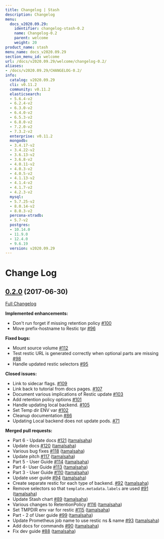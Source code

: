 ```yaml
---
title: Changelog | Stash
description: Changelog
menu:
  docs_v2020.09.29:
    identifier: changelog-stash-0.2
    name: Changelog-0.2
    parent: welcome
    weight: 20
product_name: stash
menu_name: docs_v2020.09.29
section_menu_id: welcome
url: /docs/v2020.09.29/welcome/changelog-0.2/
aliases:
- /docs/v2020.09.29/CHANGELOG-0.2/
info:
  catalog: v2020.09.29
  cli: v0.11.2
  community: v0.11.2
  elasticsearch:
  - 5.6.4-v2
  - 6.2.4-v2
  - 6.3.0-v2
  - 6.4.0-v2
  - 6.5.3-v2
  - 6.8.0-v2
  - 7.2.0-v2
  - 7.3.2-v2
  enterprise: v0.11.2
  mongodb:
  - 3.4.17-v2
  - 3.4.22-v2
  - 3.6.13-v2
  - 3.6.8-v2
  - 4.0.11-v2
  - 4.0.3-v2
  - 4.0.5-v2
  - 4.1.13-v2
  - 4.1.4-v2
  - 4.1.7-v2
  - 4.2.3-v2
  mysql:
  - 5.7.25-v2
  - 8.0.14-v2
  - 8.0.3-v2
  percona-xtradb:
  - 5.7-v2
  postgres:
  - 10.14.0
  - 11.9.0
  - 12.4.0
  - 9.6.19
  version: v2020.09.29
---
```


# Change Log

## [0.2.0](https://github.com/appscode/stash/tree/0.2.0) (2017-06-30)
[Full Changelog](https://github.com/appscode/stash/compare/0.1.0...0.2.0)

**Implemented enhancements:**

- Don't run forget if missing retention policy [\#100](https://github.com/appscode/stash/issues/100)
- Move prefix-hostname to Restic tpr [\#96](https://github.com/appscode/stash/issues/96)

**Fixed bugs:**

- Mount source volume [\#112](https://github.com/appscode/stash/issues/112)
- Test restic URL is generated correctly when optional parts are missing [\#98](https://github.com/appscode/stash/issues/98)
- Handle updated restic selectors [\#95](https://github.com/appscode/stash/issues/95)

**Closed issues:**

- Link to sidecar flags. [\#109](https://github.com/appscode/stash/issues/109)
- Link back to tutorial from docs pages. [\#107](https://github.com/appscode/stash/issues/107)
- Document various implications of Restic update [\#103](https://github.com/appscode/stash/issues/103)
- Add retention policy options [\#101](https://github.com/appscode/stash/issues/101)
- Handle updating local backend. [\#105](https://github.com/appscode/stash/issues/105)
- Set Temp dir ENV var [\#102](https://github.com/appscode/stash/issues/102)
- Cleanup documentation [\#86](https://github.com/appscode/stash/issues/86)
- Updating Local backend does not update pods. [\#71](https://github.com/appscode/stash/issues/71)

**Merged pull requests:**

- Part 6 - Update docs [\#121](https://github.com/appscode/stash/pull/121) ([tamalsaha](https://github.com/tamalsaha))
- Update docs [\#120](https://github.com/appscode/stash/pull/120) ([tamalsaha](https://github.com/tamalsaha))
- Various bug fixes [\#118](https://github.com/appscode/stash/pull/118) ([tamalsaha](https://github.com/tamalsaha))
- Update pitch [\#117](https://github.com/appscode/stash/pull/117) ([tamalsaha](https://github.com/tamalsaha))
- Part 5 - User Guide [\#114](https://github.com/appscode/stash/pull/114) ([tamalsaha](https://github.com/tamalsaha))
- Part 4- User Guide [\#113](https://github.com/appscode/stash/pull/113) ([tamalsaha](https://github.com/tamalsaha))
- Part 3 - User Guide [\#110](https://github.com/appscode/stash/pull/110) ([tamalsaha](https://github.com/tamalsaha))
- Update user guide [\#94](https://github.com/appscode/stash/pull/94) ([tamalsaha](https://github.com/tamalsaha))
- Create separate restic for each type of backend. [\#92](https://github.com/appscode/stash/pull/92) ([tamalsaha](https://github.com/tamalsaha))
- Remove selectors so that `template.metadata.labels` are used [\#91](https://github.com/appscode/stash/pull/91) ([tamalsaha](https://github.com/tamalsaha))
- Update Stash chart [\#89](https://github.com/appscode/stash/pull/89) ([tamalsaha](https://github.com/tamalsaha))
- Various changes to RetentionPolicy	 [\#116](https://github.com/appscode/stash/pull/116) ([tamalsaha](https://github.com/tamalsaha))
- Set TMPDIR env var for restic [\#115](https://github.com/appscode/stash/pull/115) ([tamalsaha](https://github.com/tamalsaha))
- Part - 2 of User guide [\#99](https://github.com/appscode/stash/pull/99) ([tamalsaha](https://github.com/tamalsaha))
- Update Prometheus job name to use restic ns & name [\#93](https://github.com/appscode/stash/pull/93) ([tamalsaha](https://github.com/tamalsaha))
- Add docs for commands [\#90](https://github.com/appscode/stash/pull/90) ([tamalsaha](https://github.com/tamalsaha))
- Fix dev guide [\#88](https://github.com/appscode/stash/pull/88) ([tamalsaha](https://github.com/tamalsaha))

